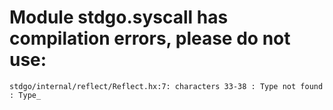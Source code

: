 # Module stdgo.syscall has compilation errors, please do not use:
```
stdgo/internal/reflect/Reflect.hx:7: characters 33-38 : Type not found : Type_

```


